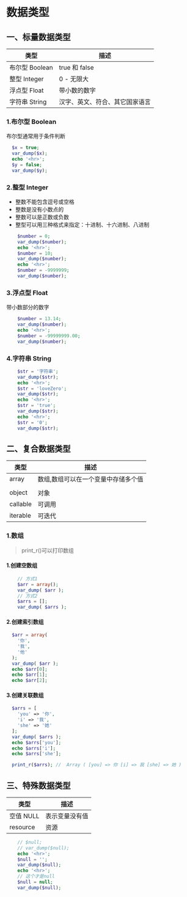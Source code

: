 # 数据类型

## 一、标量数据类型

| 类型           | 描述                           |
| -------------- | ------------------------------ |
| 布尔型 Boolean | true 和 false                  |
| 整型 Integer   | 0 - 无限大                     |
| 浮点型 Float   | 带小数的数字                   |
| 字符串 String  | 汉字、英文、符合、其它国家语言 |

### 1.布尔型 Boolean

布尔型通常用于条件判断

```php
  $x = true;
  var_dump($x);
  echo '<hr>';
  $y = false;
  var_dump($y);
```

### 2.整型 Integer

- 整数不能包含逗号或空格
- 整数是没有小数点的
- 整数可以是正数或负数
- 整型可以用三种格式来指定：十进制、十六进制、八进制

```php
    $number = 0;
    var_dump($number);
    echo '<hr>';
    $number = 10;
    var_dump($number);
    echo '<hr>';
    $number = -9999999;
    var_dump($number);
```

### 3.浮点型 Float

带小数部分的数字

```php
    $number = 13.14;
    var_dump($number);
    echo '<hr>';
    $number = -99999999.00;
    var_dump($number);
```

### 4.字符串 String

```php
    $str = '字符串';
    var_dump($str);
    echo '<hr>';
    $str = 'loveZero';
    var_dump($str);
    echo '<hr>';
    $str = 'true';
    var_dump($str);
    echo '<hr>';
    $str = '0';
    var_dump($str);
```

## 二、复合数据类型

| 类型     | 描述                                |
| -------- | ----------------------------------- |
| array    | 数组,数组可以在一个变量中存储多个值 |
|          |
| object   | 对象                                |
| callable | 可调用                              |
| iterable | 可迭代                              |

### 1.数组

> print_r()可以打印数组

#### 1.创建空数组

```php
    // 方式1
    $arr = array();
    var_dump( $arr );
    // 方式2
    $arrs = [];
    var_dump( $arrs );
```

#### 2.创建索引数组

```php
  $arr = array(
    '你',
    '我',
    '他'
  );
  var_dump( $arr );
  echo $arr[0];
  echo $arr[1];
  echo $arr[2];
```

#### 3.创建关联数组

```php
  $arrs = [
    'you' => '你',
    'i' => '我',
    'she' => '她'
  ];
  var_dump( $arrs );
  echo $arrs['you'];
  echo $arrs['i'];
  echo $arrs['she'];
```

```php
  print_r($arrs); //  Array ( [you] => 你 [i] => 我 [she] => 她 )
```

## 三、特殊数据类型

| 类型      | 描述           |
| --------- | -------------- |
| 空值 NULL | 表示变量没有值 |
| resource  | 资源           |

```php
    // $null;
    // var_dump($null);
    echo '<hr>';
    $null = '';
    var_dump($null);
    echo '<hr>';
    // 这个才是null
    $null = null;
    var_dump($null);
```
